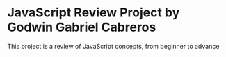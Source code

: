 # JavaScript Review Project by Godwin Gabriel Cabreros
This project is a review of JavaScript concepts, from beginner to advance
